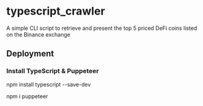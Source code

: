# typescript_crawler
A simple CLI script to retrieve and present the top 5 priced DeFi coins listed on the Binance exchange

## Deployment
### Install TypeScript & Puppeteer
npm install typescript --save-dev

npm i puppeteer
